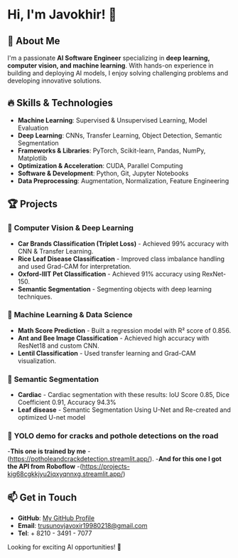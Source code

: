 # Hi, I'm Javokhir! 👋

## 🚀 About Me
I'm a passionate **AI Software Engineer** specializing in **deep learning, computer vision, and machine learning**. With hands-on experience in building and deploying AI models, I enjoy solving challenging problems and developing innovative solutions.

## 🔥 Skills & Technologies
- **Machine Learning**: Supervised & Unsupervised Learning, Model Evaluation
- **Deep Learning**: CNNs, Transfer Learning, Object Detection, Semantic Segmentation
- **Frameworks & Libraries**: PyTorch, Scikit-learn, Pandas, NumPy, Matplotlib
- **Optimization & Acceleration**: CUDA, Parallel Computing
- **Software & Development**: Python, Git, Jupyter Notebooks
- **Data Preprocessing**: Augmentation, Normalization, Feature Engineering

## 🏆 Projects
### 🔹 **Computer Vision & Deep Learning**
- **Car Brands Classification (Triplet Loss)** - Achieved 99% accuracy with CNN & Transfer Learning.
- **Rice Leaf Disease Classification** - Improved class imbalance handling and used Grad-CAM for interpretation.
- **Oxford-IIIT Pet Classification** - Achieved 91% accuracy using RexNet-150.
- **Semantic Segmentation** - Segmenting objects with deep learning techniques.

### 🔹 **Machine Learning & Data Science**
- **Math Score Prediction** - Built a regression model with R² score of 0.856.
- **Ant and Bee Image Classification** - Achieved high accuracy with ResNet18 and custom CNN.
- **Lentil Classification** - Used transfer learning and Grad-CAM visualization.

### 🔹 **Semantic Segmentation**
- **Cardiac** - Cardiac segmentation with these results: IoU Score	0.85, Dice Coefficient	0.91, Accuracy	94.3%
- **Leaf disease** - Semantic Segmentation Using U-Net and Re-created and optimized U-net model

### 🔹 **YOLO demo for cracks and pothole detections on the road**
-**This one is trained by me** -(https://potholeandcrackdetection.streamlit.app/).
-**And for this one I got the API from Roboflow** -(https://projects-kig68cgkkjyu2iqxyqnnxg.streamlit.app/)
## 📫 Get in Touch
- **GitHub**: [My GitHub Profile](https://github.com/James7799)
- **Email**: trusunovjavoxir19980218@gmail.com
- **Tel**: + 8210 - 3491 - 7077

Looking for exciting AI opportunities! 🚀

